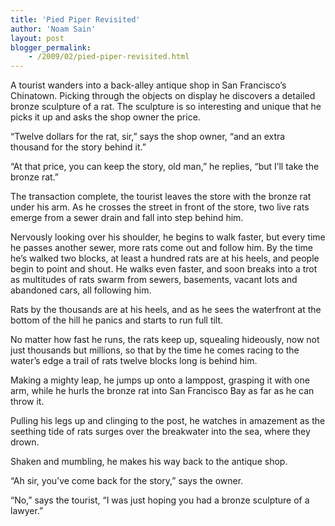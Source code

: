 ```yaml
---
title: 'Pied Piper Revisited'
author: 'Noam Sain'
layout: post
blogger_permalink:
    - /2009/02/pied-piper-revisited.html
---
```


A tourist wanders into a back-alley antique shop in San Francisco’s Chinatown. Picking through the objects on display he discovers a detailed bronze sculpture of a rat. The sculpture is so interesting and unique that he picks it up and asks the shop owner the price.

“Twelve dollars for the rat, sir,” says the shop owner, “and an extra thousand for the story behind it.”

“At that price, you can keep the story, old man,” he replies, “but I’ll take the bronze rat.”

The transaction complete, the tourist leaves the store with the bronze rat under his arm. As he crosses the street in front of the store, two live rats emerge from a sewer drain and fall into step behind him.

Nervously looking over his shoulder, he begins to walk faster, but every time he passes another sewer, more rats come out and follow him. By the time he’s walked two blocks, at least a hundred rats are at his heels, and people begin to point and shout. He walks even faster, and soon breaks into a trot as multitudes of rats swarm from sewers, basements, vacant lots and abandoned cars, all following him.

Rats by the thousands are at his heels, and as he sees the waterfront at the bottom of the hill he panics and starts to run full tilt.

No matter how fast he runs, the rats keep up, squealing hideously, now not just thousands but millions, so that by the time he comes racing to the water’s edge a trail of rats twelve blocks long is behind him.

Making a mighty leap, he jumps up onto a lamppost, grasping it with one arm, while he hurls the bronze rat into San Francisco Bay as far as he can throw it.

Pulling his legs up and clinging to the post, he watches in amazement as the seething tide of rats surges over the breakwater into the sea, where they drown.

Shaken and mumbling, he makes his way back to the antique shop.

“Ah sir, you’ve come back for the story,” says the owner.

“No,” says the tourist, “I was just hoping you had a bronze sculpture of a lawyer.”
